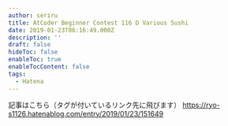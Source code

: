 ```yaml
---
author: seriru
title: AtCoder Beginner Contest 116 D Various Sushi
date: 2019-01-23T06:16:49.000Z
description: ''
draft: false
hideToc: false
enableToc: true
enableTocContent: false
tags:
  - Hatena
---
```


記事はこちら（タグが付いているリンク先に飛びます）
https://ryo-s1126.hatenablog.com/entry/2019/01/23/151649
